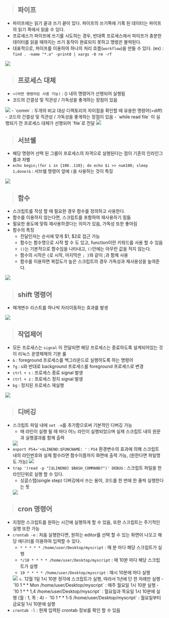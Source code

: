 > ## 파이프
- 파이프에는 읽기 끝과 쓰기 끝이 있다. 파이프의 쓰기쪽에 기록 된 데이터는 파이프의 읽기 쪽에서 읽을 수 있다.
- 프로세스가 파이프에 쓰기를 시도하는 경우, 반대쪽 프로세스에서 파이프가 충분한 데이터를 읽을 때까지는 쓰기 동작이 완료되지 못하고 명령은 블럭된다.
- 대표적으로, 파이프를 이용하여 하나의 처리 흐름(`workflow`)을 만들 수 있다.
(ex) : `find . -name "*.o" -print0 | xargs -0 rm -rf`
<img src="./image/7.파이프와%20작업제어/1.pipe.png"/>


> ## 프로세스 대체
- `<(어떤 명령어든 사용 가능)` : () 내의 명령어가 선행되어 실행됨
- 코드의 간결성 및 직관성 / 가독성을 좋게하는 장점이 있음
<img src="./image/7.파이프와%20작업제어/2.프로세스대체_1.png"/>
  - `comm` : 두개의 비교 대상 디렉토리의 차이점을 확인할 때 유용한 명령어(=diff)
- 코드의 간결성 및 직관성 / 가독성을 좋게하는 장점이 있음
- `while read file` 이 실행되기 전 프로세스 대체가 선행되어 `file`로 전달
<img src="./image/7.파이프와%20작업제어/2.프로세스대체_2.png"/>

> ## 서브쉘
- 해당 명령어 선택 된 그룹이 프로세스의 자격으로 실행된다는 점이 기존의 인라인그룹과 차별
- `echo begin;(for i in {100..110}; do echo $i >> num100; sleep 1;done)&` : 서브쉘 명령어 앞에 `(`을 사용하는 것이 특징
<img src="./image/7.파이프와%20작업제어/3.subshell_1.png"/>

> ## 함수
- 스크립트를 작성 할 때 필요한 경우 함수를 정의하고 사용한다.
- 함수를 이용하지 않는다면, 스크립트를 포함하여 재사용하기 힘듦
- 필요한 용도에 맞춰 재사용하겠다는 의미가 있음, 가독성 또한 좋아짐
- 함수의 특징
  - 전달인자는 순서에 맞게 $1, $2로 접근 가능
  - 함수는 함수명으로 시작 할 수 도 있고, function이란 키워드를 사용 할 수 있음
  - `()`는 기본적으로 함수임을 나타내고, `()`안에는 아무런 값을 적지 않는다.
  - 함수의 시작은 `{`로 시작, 마지막은 `; }`와 같이 ;과 함께 사용
  - 함수를 이용하면 복잡도가 높은 스크립트의 경우 가독성과 재사용성을 높여준다.
<img src="./image/7.파이프와%20작업제어/4.function.png"/>

> ## shift 명령어
- 매개변수 리스트를 하나씩 자리이동하는 효과를 발생
<img src="./image/7.파이프와%20작업제어/5.shift.png"/>

> ## 작업제어
- 모든 프로세스는 `signal` 이 전달되면 해당 프로세스는 종료하도록 설계되어있는 것이 리눅스 운영체제의 기본 룰
- `&` : foreground 프로세스를 백그라운드로 실행하도록 하는 명령어
- `fg` : `&`와 반대로 background 프로세스를 foreground 프로세스로 변경
- `ctrl + c` : 프로세스 종료 signal 발생
- `ctrl + z` : 프로세스 정지 signal 발생
- `bg` : 정지된 프로세스 재실행
<img src="./image/7.파이프와%20작업제어/6.작업제어_1.png"/>

> ## 디버깅
- 스크립트 파일 내에 `set -x`를 추가함으로써 기본적인 디버깅 가능 
  - 매 라인이 실행 될 때 마다 어느 라인이 실행되었으며 실제 스크립트 내의 원문과 실행결과를 함께 출력
  <img src="./image/7.파이프와%20작업제어/7.debug_1.png"/>
- `export PS4='+$LINENO:$FUNCNAME: '` : `PS4` 환경변수의 효과에 의해 스크립트 내의 라인번호와 실제 함수라면 함수이름까지 화면에 출력 가능, (원한다면 파일명도 가능)
  <img src="./image/7.파이프와%20작업제어/7.debug_2.png"/>
- `trap '(read -p "[$LINENO] $BASH_COMMAND?")' DEBUG` : 스크립트 파일을 한 라인단위로 실행 할 수 있다.
  - 싱글스텝(single step) 디버깅에서 쓰는 용어, 코드를 한 번에 한 줄씩 실행한다는 뜻
  <img src="./image/7.파이프와%20작업제어/7.debug_3.png"/>

> ## cron 명령어
- 지정한 스크립트를 원하는 시간에 실행하게 할 수 있음, 또한 스크립트는 주기적인 실행 또한 가능
- `crontab -e` : 처음 실행한다면, 원하는 editor를 선택 할 수 있는 화면이 나오고 해당 에디터를 이용하여 입력할 수 있다.
  - `* * * * * /home/user/Desktop/myscript` : 매 분 마다 해당 스크립트가 실행
  - `*/10 * * * * /home/user/Desktop/myscript` : 매 10분 마다 해당 스크립트가 실행
  - `10 * * * * /home/user/Desktop/myscript` : 매시 10분에 마다 실행
  <img src="./image/7.파이프와%20작업제어/8.crontab.png"/>
  ㄴ 12월 1일 1시 10분 정각에 스크립트가 실행, 따라서 1년에 단 한 차례만 실행
  - `10 1 * * Mon /home/user/Desktop/myscript` : 매주 월요일 1시 10분 실행
  - `10 1 * * 1,4 /home/user/Desktop/myscript` : 월요일과 목요일 1시 10분에 실행 (월 : 1, 목 : 4)
  - `10 1 * * 1-5 /home/user/Desktop/myscript` : 월요일부터 금요일 1시 10분에 실행
- `crontab -l` : 현재 입력된 crontab 정보를 확인 할 수 있음